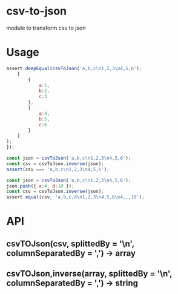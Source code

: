 # csv-to-json
module to transform csv to json
# Usage

```js
assert.deepEqual(csvToJson('a,b,c\n1,2,3\n4,5,6'),
    [
        {
            a:1,
            b:2,
            c:3
        },
        {
            a:4,
            b:5,
            c:6
        }
    ]
);
});

const json = csvToJson('a,b,c\n1,2,3\n4,5,6');
const csv = csvToJson.inverse(json);
assert(csv === 'a,b,c\n1,2,3\n4,5,6');

const json = csvToJson('a,b,c\n1,2,3\n4,5,6');
json.push({ a:4, d:10 });
const csv = csvToJson.inverse(json);
assert.equal(csv, 'a,b,c,d\n1,2,3\n4,5,6\n4,,,10');
```

# API

## csvTOJson(csv, splittedBy = '\n', columnSeparatedBy = ',') -> array
## csvTOJson,inverse(array, splittedBy = '\n', columnSeparatedBy = ',') -> string


